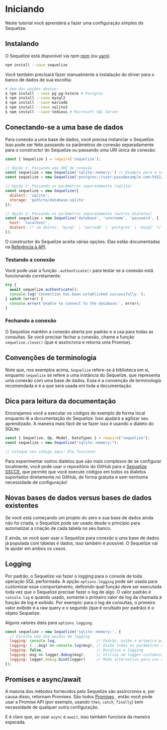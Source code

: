 # Iniciando

Neste tutorial você aprenderá a fazer uma configuração simples do Sequelize.

## Instalando

O Sequelize está disponível via npm [npm](https://www.npmjs.com/package/sequelize) (ou [yarn](https://yarnpkg.com/package/sequelize)).

```sh
npm install --save sequelize
```
Você também precisará fazer manualmente a instalação do driver para o banco de dados de sua escolha:

```sh
# Uma das opções abaixo:
$ npm install --save pg pg-hstore # Postgres
$ npm install --save mysql2
$ npm install --save mariadb
$ npm install --save sqlite3
$ npm install --save tedious # Microsoft SQL Server
```

## Conectando-se a uma base de dados

Para conexão a uma base de dados, você precisa instanciar o Sequelize. Isso pode ser feito passando os parâmetros de conexão separadamente para o constructor do Sequelize ou passando uma URI única de conexão:

```js
const { Sequelize } = require('sequelize');

// Opção 1: Passando uma URI de conexão
const sequelize = new Sequelize('sqlite::memory:') // Examplo para o sqlite
const sequelize = new Sequelize('postgres://user:pass@example.com:5432/dbname') // Exemplo para o postgres

// Opção 2: Passando os parâmetros separadamente (sqlite)
const sequelize = new Sequelize({
  dialect: 'sqlite',
  storage: 'path/to/database.sqlite'
});

// Opção 2: Passando os parâmetros separadamente (outros dialetos)
const sequelize = new Sequelize('database', 'username', 'password', {
  host: 'localhost',
  dialect: /* um destes: 'mysql' | 'mariadb' | 'postgres' | 'mssql' */
});
```

O constructor do Sequelize aceita várias opções. Elas estão documentadas na [Referência à API](../class/lib/sequelize.js~Sequelize.html#instance-constructor-constructor).

### Testando a conexão

Você pode usar a função `.authenticate()` para testar se a conexão está funcionando corretamente:

```js
try {
  await sequelize.authenticate();
  console.log('Connection has been established successfully.');
} catch (error) {
  console.error('Unable to connect to the database:', error);
}
```

### Fechando a conexão

O Sequelize mantém a conexão aberta por padrão e a usa para todas as consultas. Se você precisar fechar a conexão, chame a função `sequelize.close()` (que é assíncrona e retorna uma Promise).

## Convenções de terminologia

Note que, nos exemplos acima, `Sequelize` refere-se à biblioteca em si, enquanto `sequelize` se refere a uma instância do Sequelize, que representa uma conexão com uma base de dados. Essa é a convenção de terminologia recomendada e é a que será usada em toda a documentação.

## Dica para leitura da documentação

Encorajamos você a executar os códigos de exemplo de forma local enquanto lê a documentação do Sequelize. Isso ajudará a agilizar seu aprendizado. A maneira mais fácil de se fazer isso é usando o dialeto do SQLite:

```js
const { Sequelize, Op, Model, DataTypes } = require("sequelize");
const sequelize = new Sequelize("sqlite::memory:");

// Coloque seu código aqui! Ele funciona!
```

Para experimentar outros dialetos que são mais complexos de se configurar localmente, você pode usar o repositório do GitHub para o [Sequelize SSCCE](https://github.com/papb/sequelize-sscce), que permite que você execute códigos em todos os dialetos suportados diretamente no GitHub, de forma gratuita e sem nenhuma necessidade de configuração!

## Novas bases de dados versus bases de dados existentes

Se você está começando um projeto do zero e sua base de dados ainda não foi criada, o Sequelize pode ser usado desde o princípio para automatizar a criação de cada tabela no seu banco.

E ainda, se você quer usar o Sequelize para conexão a uma base de dados já populada com tabelas e dados, isso também é possível. O Sequelize vai te ajudar em ambos os casos.

## Logging

Por padrão, o Sequelize vai fazer o logging para o console de toda operação SQL performada. A opção `options.logging` pode ser usada para customizar esse comportamento, definindo qual função deve ser executada toda vez que o Sequelize precisar fazer o log de algo. O valor padrão é `console.log` e quando usado, somente o primeiro valor de log da chamada à função de log é exibido. Por exemplo: para o log de consultas, o primeiro valor exibido é a raw query e o segundo (que é ocultado por padrão) é o objeto Sequelize.

Alguns valores úteis para `options.logging`:

```js
const sequelize = new Sequelize('sqlite::memory:', {
  // Escolha uma das opções de logging
  logging: console.log,                  // Padrão, exibe o primeiro parâmetro da chamada à função de logging
  logging: (...msg) => console.log(msg), // Exibe todos os parâmetros da chamada à função de logging
  logging: false,                        // Desativa o logging
  logging: msg => logger.debug(msg),     // Utiliza um logger customizado  (ex. Winston ou Bunyan), exibindo o primeiro parâmetro
  logging: logger.debug.bind(logger)     // Modo alternativo para uso de um logger customizado, exibe todos as mensagens
});
```

## Promises e async/await

A maioria dos métodos fornecidos pelo Sequelize são assíncronos e, por causa disso, retornam Promises. São todos [Promises](https://developer.mozilla.org/en-US/docs/Web/JavaScript/Reference/Global_Objects/Promise) , então você pode usar a Promise API (por exemplo, usando `then`, `catch`, `finally`) sem necessidade de qualquer outra configuração.

E é claro que, ao usar `async` e `await`, isso também funciona da maneira esperada.
